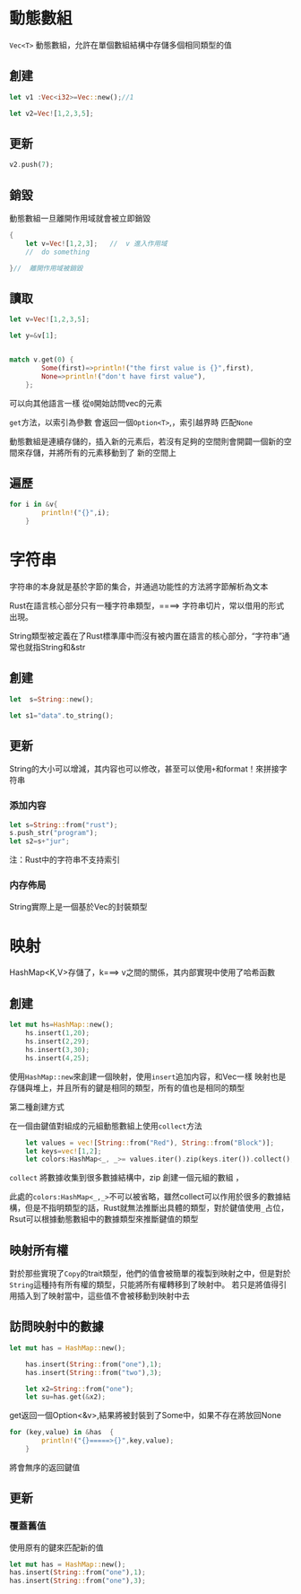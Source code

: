# 動態數組

`Vec<T>` 動態數組，允許在單個數組結構中存儲多個相同類型的值

## 創建

```rust
let v1 :Vec<i32>=Vec::new();//1

let v2=Vec![1,2,3,5];  
```

## 更新

```rust
v2.push(7);
```

## 銷毀

動態數組一旦離開作用域就會被立即銷毀

```rust
{
	let v=Vec![1,2,3];   //  v 進入作用域
	//  do something

}//  離開作用域被銷毀
```

## 讀取

```rust
let v=Vec![1,2,3,5];

let y=&v[1];


match v.get(0) {
        Some(first)=>println!("the first value is {}",first),
        None=>println!("don't have first value"),
    };
```

可以向其他語言一樣 從`0`開始訪問vec的元素

`get`方法，以索引為參數 會返回一個`Option<T>`,，索引越界時 匹配`None`

動態數組是連續存儲的，插入新的元素后，若沒有足夠的空間則會開闢一個新的空間來存儲，并將所有的元素移動到了 新的空間上

## 遍歷

```rust
for i in &v{
        println!("{}",i);
    }
```

# 字符串

字符串的本身就是基於字節的集合，并通過功能性的方法將字節解析為文本

Rust在語言核心部分只有一種字符串類型，====> 字符串切片，常以借用的形式出現。

String類型被定義在了Rust標準庫中而沒有被内置在語言的核心部分，“字符串”通常也就指String和&str

## 創建

```rust
let  s=String::new();

let s1="data".to_string();  
```

## 更新

String的大小可以增減，其内容也可以修改，甚至可以使用`+`和format！來拼接字符串

### 添加内容

```rust
let s=String::from("rust");
s.push_str("program");
let s2=s+"jur";
```

注：Rust中的字符串不支持索引

### 内存佈局

String實際上是一個基於Vec<u8>的封裝類型

# 映射

HashMap<K,V>存儲了，k===> v之間的關係，其内部實現中使用了哈希函數

## 創建

```rust
let mut hs=HashMap::new();
    hs.insert(1,20);
    hs.insert(2,29);
    hs.insert(3,30);
    hs.insert(4,25);
```

使用`HashMap::new`來創建一個映射，使用`insert`追加内容，和Vec一樣 映射也是存儲與堆上，并且所有的鍵是相同的類型，所有的值也是相同的類型

第二種創建方式

在一個由鍵值對組成的元組動態數組上使用`collect`方法

```rust
	let values = vec![String::from("Red"), String::from("Block")];
    let keys=vec![1,2];
    let colors:HashMap<_, _>= values.iter().zip(keys.iter()).collect();
```

`collect` 將數據收集到很多數據結構中，zip 創建一個元組的數組 ，

此處的`colors:HashMap<_,_>`不可以被省略，雖然collect可以作用於很多的數據結構，但是不指明類型的話，Rust就無法推斷出具體的類型，對於鍵值使用`_`占位，Rsut可以根據動態數組中的數據類型來推斷鍵值的類型

## 映射所有權

對於那些實現了`Copy`的trait類型，他們的值會被簡單的複製到映射之中，但是對於`String`這種持有所有權的類型，只能將所有權轉移到了映射中。 若只是將值得引用插入到了映射當中，這些值不會被移動到映射中去



## 訪問映射中的數據

```rust
let mut has = HashMap::new();

    has.insert(String::from("one"),1);
    has.insert(String::from("two"),3);

    let x2=String::from("one");
    let su=has.get(&x2);
```

get返回一個Option<&v>,結果將被封裝到了Some中，如果不存在將放回None

```rust
for (key,value) in &has  {
        println!("{}=====>{}",key,value);
    }
```

將會無序的返回鍵值

## 更新

### 覆蓋舊值

使用原有的鍵來匹配新的值

```rust
let mut has = HashMap::new();
has.insert(String::from("one"),1);
has.insert(String::from("one"),3);
```



